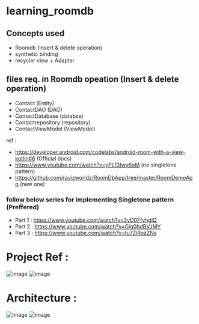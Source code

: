 # learning_roomdb

## Concepts used 

- Roomdb (Insert & delete operation) 
- synthetic binding
- recycler view + Adapter

## files req. in  Roomdb opeation (Insert & delete operation) 
- Contact (Entity)
- ContactDAO (DAO)
- ContactDatabase (databse)
- Contactrepository (repository)
- ContactViewModel (ViewModel)
 



ref : 
-   https://developer.android.com/codelabs/android-room-with-a-view-kotlin#6  (Official docs)  
-   https://www.youtube.com/watch?v=yPL13Iwy6oM (no singletone pattern)
-   https://github.com/ravizworldz/RoomDbApp/tree/master/RoomDemoApp (new one)

### follow below series for implementing Singletone pattern (Preffered) 
- Part 1 :  https://www.youtube.com/watch?v=2yD0FfvhglQ  
- Part 2 : https://www.youtube.com/watch?v=Gig0hdBVJMY
- Part 3 : https://www.youtube.com/watch?v=tu7ZiRozZNs


# Project Ref : 
![image](https://user-images.githubusercontent.com/58788722/127478055-3b13ab74-e7d8-4575-87d9-e7f27867b8cf.png)
![image](https://user-images.githubusercontent.com/58788722/127478524-286bfb72-5ae9-4a01-ac8a-7b5643db4237.png)

# Architecture : 
![image](https://user-images.githubusercontent.com/58788722/127478067-7a27eb10-7005-4c12-a07e-13f410206a8f.png)
![image](https://user-images.githubusercontent.com/58788722/127478079-2e8474a9-f19f-49aa-9bf6-f2b1785c96cb.png)

